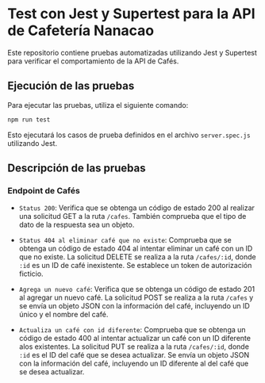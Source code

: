 # Test con Jest y Supertest para la API de Cafetería Nanacao

Este repositorio contiene pruebas automatizadas utilizando Jest y Supertest para verificar el comportamiento de la API de Cafés.

## Ejecución de las pruebas

Para ejecutar las pruebas, utiliza el siguiente comando:

```bash
npm run test
```

Esto ejecutará los casos de prueba definidos en el archivo `server.spec.js` utilizando Jest.

## Descripción de las pruebas

### Endpoint de Cafés

- `Status 200`: Verifica que se obtenga un código de estado 200 al realizar una solicitud GET a la ruta `/cafes`. También comprueba que el tipo de dato de la respuesta sea un objeto.

- `Status 404 al eliminar café que no existe`: Comprueba que se obtenga un código de estado 404 al intentar eliminar un café con un ID que no existe. La solicitud DELETE se realiza a la ruta `/cafes/:id`, donde `:id` es un ID de café inexistente. Se establece un token de autorización ficticio.

- `Agrega un nuevo café`: Verifica que se obtenga un código de estado 201 al agregar un nuevo café. La solicitud POST se realiza a la ruta `/cafes` y se envía un objeto JSON con la información del café, incluyendo un ID único y el nombre del café.

- `Actualiza un café con id diferente`: Comprueba que se obtenga un código de estado 400 al intentar actualizar un café con un ID diferente alos existentes. La solicitud PUT se realiza a la ruta `/cafes/:id`, donde `:id` es el ID del café que se desea actualizar. Se envía un objeto JSON con la información del café, incluyendo un ID diferente al del café que se desea actualizar.

